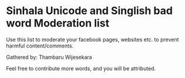 # Sinhala Unicode and Singlish bad word Moderation list

Use this list to moderate your facebook pages, websites etc. to prevent harmful content/comments.

Gathered by: Thambaru Wijesekara

Feel free to contribute more words, and you will be attributed.
